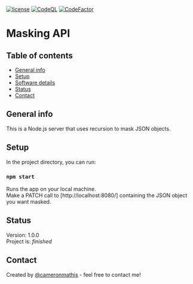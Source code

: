 [![license](https://img.shields.io/github/license/cameronmathis/MaskingApi)](LICENSE)
[![CodeQL](https://github.com/cameronmathis/MaskingApi/actions/workflows/codeql-analysis.yml/badge.svg)](https://github.com/cameronmathis/MaskingApi/actions/workflows/codeql-analysis.yml)
[![CodeFactor](https://www.codefactor.io/repository/github/cameronmathis/MaskingApi/badge)](https://www.codefactor.io/repository/github/cameronmathis/MaskingApi)

# Masking API

## Table of contents

- [General info](#general-info)
- [Setup](#setup)
- [Software details](#Software-details)
- [Status](#status)
- [Contact](#contact)

## General info

This is a Node.js server that uses recursion to mask JSON objects.

## Setup

In the project directory, you can run:

### `npm start`

Runs the app on your local machine.\
Make a PATCH call to [http://localhost:8080/] containing the JSON object you want masked.

## Status

Version: 1.0.0 </br>
Project is: _finished_

## Contact

Created by [@cameronmathis](https://github.com/cameronmathis/) - feel free to contact me!
